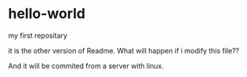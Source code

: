 # hello-world
my first repositary

it is the other version of Readme. What will happen if i modify this file??

And it will be commited from a server with linux.
